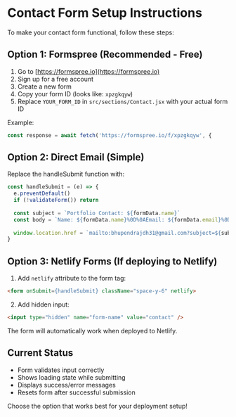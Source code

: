 # Contact Form Setup Instructions

To make your contact form functional, follow these steps:

## Option 1: Formspree (Recommended - Free)

1. Go to [https://formspree.io](https://formspree.io)
2. Sign up for a free account
3. Create a new form
4. Copy your form ID (looks like: `xpzgkqyw`)
5. Replace `YOUR_FORM_ID` in `src/sections/Contact.jsx` with your actual form ID

Example:
```javascript
const response = await fetch('https://formspree.io/f/xpzgkqyw', {
```

## Option 2: Direct Email (Simple)

Replace the handleSubmit function with:

```javascript
const handleSubmit = (e) => {
  e.preventDefault()
  if (!validateForm()) return
  
  const subject = `Portfolio Contact: ${formData.name}`
  const body = `Name: ${formData.name}%0D%0AEmail: ${formData.email}%0D%0A%0D%0AMessage:%0D%0A${formData.message}`
  
  window.location.href = `mailto:bhupendrajdh31@gmail.com?subject=${subject}&body=${body}`
}
```

## Option 3: Netlify Forms (If deploying to Netlify)

1. Add `netlify` attribute to the form tag:
```html
<form onSubmit={handleSubmit} className="space-y-6" netlify>
```

2. Add hidden input:
```html
<input type="hidden" name="form-name" value="contact" />
```

The form will automatically work when deployed to Netlify.

## Current Status
- Form validates input correctly
- Shows loading state while submitting
- Displays success/error messages
- Resets form after successful submission

Choose the option that works best for your deployment setup!